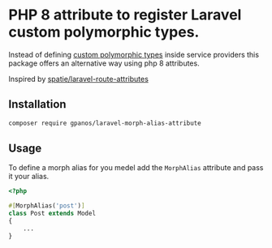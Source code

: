 # PHP 8 attribute to register Laravel custom polymorphic types. 

Instead of defining [custom polymorphic types](https://laravel.com/docs/8.x/eloquent-relationships#custom-polymorphic-types) inside service providers this package offers an alternative way using php 8 attributes.

Inspired by [spatie/laravel-route-attributes](https://github.com/spatie/laravel-route-attributes)

## Installation 

```bash
composer require gpanos/laravel-morph-alias-attribute
```

## Usage 
To define a morph alias for you medel add the `MorphAlias` attribute and pass it your alias. 

```php 
<?php

#[MorphAlias('post')]
class Post extends Model
{
    ...
}
```
